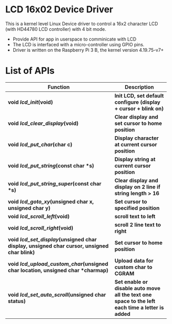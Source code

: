 # LCD 16x02 Device Driver

This is a kernel level Linux Device driver to control a 16x2 character LCD (with HD44780 LCD controller) with 4 bit mode.

  - Provide API for app in userspace to comminicate with LCD
  - The LCD is interfaced with a micro-controller using GPIO pins.
  - Driver is written on the Raspberry Pi 3 B, the kernel version 4.19.75-v7+

# List of APIs

| Function | Description |
| ------ | ------ |
| __void _lcd_init_(void)__ | __Init LCD, set default configure (display + cursor + blink on)__ |
| __void _lcd_clear_display_(void)__ | __Clear display and set cursor to home position__ |
| __void _lcd_put_char_(char c)__ | __Display character at current cursor position__ |
| __void _lcd_put_string_(const char *s)__ | __Display string at current cursor position__ |
| __void _lcd_put_string_super_(const char *s)__ | __Clear display and display on 2 line if string length > 16__ |
| __void _lcd_goto_xy_(unsigned char x, unsigned char y)__ | __Set cursor to specified position__ |
| __void _lcd_scroll_left_(void)__ | __scroll text to left__ |
| __void _lcd_scroll_right_(void)__ | __scroll 2 line text to right__ |
| __void _lcd_set_display_(unsigned char display, unsigned char cursor, unsigned char blink)__ | __Set cursor to home position__ |
| __void _lcd_upload_custom_char_(unsigned char location, unsigned char *charmap)__ | __Upload data for custom char to CGRAM__ |
| __void _lcd_set_auto_scroll_(unsigned char status)__ | __Set enable or disable auto move all the text one space to the left each time a letter is added__ |
